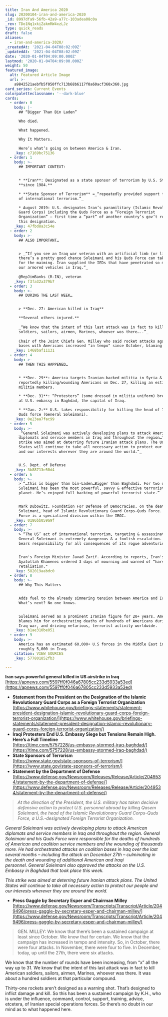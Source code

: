 ```yaml
---
title: Iran And America 2020
slug: 20200104-iran-and-america-2020
_id: 8997dfa9-56fb-42a9-a77c-103adea08c0a
_rev: TDo1Nq1xkiZakmRW4xzLJz
type: quick_reads
draft: false
aliases:
  - iran-and-america-2020/
_createdAt: '2021-04-04T08:02:09Z'
_updatedAt: '2021-04-04T08:02:09Z'
date: '2020-01-04T04:09:00.000Z'
lastmod: '2020-01-04T04:09:00.000Z'
weight: 50
featured_image:
  alt: Featured Article Image
  url: >-
    a9842521aebfb5f050ffc713b68b6117f0a60acf360x360.jpg
card_series: Current Events
colorpaletteclassname: '--dark-blue'
cards:
  - order: 0
    body: |-
      ## “Bigger Than Bin Laden”

      Who died.

      What happened.

      Why It Matters.

      Here’s what’s going on between America & Iran.
    _key: c7169bc75136
  - order: 1
    body: >-
      ## IMPORTANT CONTEXT:


      * **Iran**: Designated as a state sponsor of terrorism by U.S. State Dept.
      **since 1984.**

      * **State Sponsor of Terrorism** =_“repeatedly provided support for acts
      of international terrorism.”_

      * August 2019: U.S. designates Iran’s paramilitary (Islamic Revolutionary
      Guard Corps) including the Quds Force as a “Foreign Terrorist
      Organization” – first time a “part” of another country’s gov’t received
      this designation.
    _key: 47fbd8a3c54e
  - order: 2
    body: >-
      ## ALSO IMPORTANT…


      > _“If you see an Iraq war veteran with an artificial limb (or limbs),
      there’s a pretty good chance Soleimani and his Quds Force can take credit
      for the maiming. Iran supplied the IEDs that have penetrated so many of
      our armored vehicles in Iraq.”_  
        
      @RepJimBanks (R-IN), veteran
    _key: f3fa32a379b7
  - order: 3
    body: >-
      ## DURING THE LAST WEEK…


      > **Dec. 27: American killed in Iraq**  

      **Several others injured.**  
        
      _“We know that the intent of this last attack was in fact to kill American
      soldiers, sailors, airmen, Marines, whoever was there…..”_  
        
      Chair of the Joint Chiefs Gen. Milley who said rocket attacks against
      bases with Americans increased "in tempo" since October, blaming Iran.
    _key: 1468baf11131
  - order: 4
    body: >-
      ## THEN THIS HAPPENED…


      * **Dec. 29**: America targets Iranian-backed militia in Syria & Iraq for
      reportedly killing/wounding Americans on Dec. 27, killing an estimated 25
      militia members.

      * **Dec. 31**: “Protesters” (some dressed in militia uniform) breach walls
      at U.S. embassy in Baghdad, the capital of Iraq.

      * **Jan. 2:** U.S. takes responsibility for killing the head of Iran’s
      Quds force (General Soleimani).
    _key: 0e23aa7fac99
  - order: 5
    body: >-
      _“General Soleimani was actively developing plans to attack American
      diplomats and service members in Iraq and throughout the region…This
      strike was aimed at deterring future Iranian attack plans. The United
      States will continue to take all necessary action to protect our people
      and our interests wherever they are around the world.”_


      U.S. Dept. of Defense
    _key: 3b88713e50d4
  - order: 6
    body: >-
      > “…this is bigger than bin-Laden…Bigger than Baghdadi. For two decades,
      Suleimani has been the most powerful, savvy & effective terrorist on the
      planet. He’s enjoyed full backing of powerful terrorist state.”


      Mark Dubowitz, Foundation For Defense of Democracies, on the death of Gen.
      Soleimani, head of Islamic Revolutionary Guard Corps-Quds Force. The Quds
      Force is a specialized division within the IRGC.
    _key: 0186bb059a9f
  - order: 7
    body: >-
      > “The US’ act of international terrorism, targeting & assassinating
      General Soleimani—is extremely dangerous & a foolish escalation. The US
      bears responsibility for all consequences of its rogue adventurism.”


      Iran's Foreign Minister Javad Zarif. According to reports, Iran's leader,
      Ayatollah Khamenei ordered 3 days of mourning and warned of “harsh
      retaliation."
    _key: 582019aabdc0
  - order: 8
    body: >-
      ## Why This Matters


      Adds fuel to the already simmering tension between America and Iran.
      What’s next? No one knows.


      Suleimani served as a prominent Iranian figure for 20+ years. America
      blames him for orchestrating deaths of hundreds of Americans during the
      Iraq war, and driving nefarious, terrorist activity worldwide.
    _key: b1ae310be051
  - order: 9
    body: >-
      America has an estimated 60,000+ U.S forces in the Middle East including
      roughly 5,000 in Iraq.
    citation: VIEW SOURCES
    _key: 577801852fb3

---
```

**Iran says powerful general killed in US airstrike in Iraq**  
[https://apnews.com/5597ff0f046a67805cc233d5933a53ed](https://apnews.com/5597ff0f046a67805cc233d5933a53ed)

* **Statement from the President on the Designation of the Islamic Revolutionary Guard Corps as a Foreign Terrorist Organization**  
[https://www.whitehouse.gov/briefings-statements/statement-president-designation-islamic-revolutionary-guard-corps-foreign-terrorist-organization/](https://www.whitehouse.gov/briefings-statements/statement-president-designation-islamic-revolutionary-guard-corps-foreign-terrorist-organization/)
* **Iraqi Protesters End U.S. Embassy Siege but Tensions Remain High. Here’s a Full Timeline**  
[https://time.com/5757228/us-embassy-stormed-iraq-baghdad/](https://time.com/5757228/us-embassy-stormed-iraq-baghdad/)
* **State Sponsors of Terrorism**  
[https://www.state.gov/state-sponsors-of-terrorism/](https://www.state.gov/state-sponsors-of-terrorism/)
* **Statement by the Department of Defense**  
[https://www.defense.gov/Newsroom/Releases/Release/Article/2049534/statement-by-the-department-of-defense/](https://www.defense.gov/Newsroom/Releases/Release/Article/2049534/statement-by-the-department-of-defense/)

> _At the direction of the President, the U.S. military has taken decisive defensive action to protect U.S. personnel abroad by killing Qasem Soleimani, the head of the Islamic Revolutionary Guard Corps-Quds Force, a U.S.-designated Foreign Terrorist Organization._  
  
  
  
_General Soleimani was actively developing plans to attack American diplomats and service members in Iraq and throughout the region. General Soleimani and his Quds Force were responsible for the deaths of hundreds of American and coalition service members and the wounding of thousands more. He had orchestrated attacks on coalition bases in Iraq over the last several months – including the attack on December 27th – culminating in the death and wounding of additional American and Iraqi personnel. General Soleimani also approved the attacks on the U.S. Embassy in Baghdad that took place this week._  
  
  
  
_This strike was aimed at deterring future Iranian attack plans. The United States will continue to take all necessary action to protect our people and our interests wherever they are around the world._

* **Press Gaggle by Secretary Esper and Chairman Milley**  
[https://www.defense.gov/Newsroom/Transcripts/Transcript/Article/2049496/press-gaggle-by-secretary-esper-and-chairman-milley/](https://www.defense.gov/Newsroom/Transcripts/Transcript/Article/2049496/press-gaggle-by-secretary-esper-and-chairman-milley/)

> GEN. MILLEY: We know that there’s been a sustained campaign at least since October. We know that for certain. We know that the campaign has increased in tempo and intensity. So, in October, there were four attacks. In November, there were four to five. In December, today, up until the 27th, there were six attacks.  
  
  
  
We know that the number of rounds have been increasing, from “x” all the way up to 31. We know that the intent of this last attack was in fact to kill American soldiers, sailors, airmen, Marines, whoever was there. It was about a hundred soldiers at that particular compound.  
  
  
  
Thirty-one rockets aren’t designed as a warning shot. That’s designed to inflict damage and kill. So this has been a sustained campaign by K.H., who is under the influence, command, control, support, training, advice, etcetera, of Iranian special operations forces. So there’s no doubt in our mind as to what happened here.